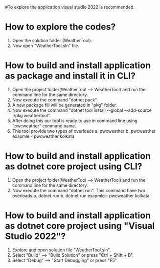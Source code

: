 #To explore the application visual studio 2022 is recommended.

# How to explore the codes?

1. Open the solution folder (WeatherTool).
2. Now open "WeatherTool.sln" file.

# How to build and install application as package and install it in CLI?

1. Open the project folder(WeatherTool --> WeatherTool) and run the command line for the same directory.
2. Now execute the command "dotnet pack".
3. A new package fill will be generated in "pkg" folder.
4. Now execute the command "dotnet tool install --global --add-source ./pkg weathertool".
4. After doing this our tool is ready to use in command line using "pwcweather" command name. 
5. This tool provide two types of overloads
	a. pwcweather
	b. pwcweather <city name> exapmle:- pwcweather kolkata
	
# How to build and install application as dotnet core project using CLI?

1. Open the project folder(WeatherTool --> WeatherTool) and run the command line for the same directory.
2. Now execute the command "dotnet run". This command have two overloads 
	a. dotnet run
	b. dotnet run <city name> exapmle:- pwcweather kolkata	
	
	
# How to build and install application as dotnet core project using "Visual Studio 2022"?

1. Explore and open solution file "WeatherTool.sln".
2. Select "Build" --> "Build Solution" or press "Ctrl + Shift + B".
3. Select "Debug" --> "Start Debugging" or press "F5".
